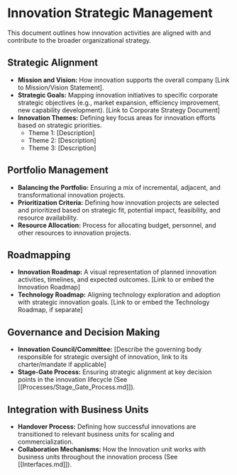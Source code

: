 # Innovation Strategic Management

This document outlines how innovation activities are aligned with and contribute to the broader organizational strategy.

## Strategic Alignment

*   **Mission and Vision:** How innovation supports the overall company [Link to Mission/Vision Statement].
*   **Strategic Goals:** Mapping innovation initiatives to specific corporate strategic objectives (e.g., market expansion, efficiency improvement, new capability development). [Link to Corporate Strategy Document]
*   **Innovation Themes:** Defining key focus areas for innovation efforts based on strategic priorities.
    *   Theme 1: [Description]
    *   Theme 2: [Description]
    *   Theme 3: [Description]

## Portfolio Management

*   **Balancing the Portfolio:** Ensuring a mix of incremental, adjacent, and transformational innovation projects.
*   **Prioritization Criteria:** Defining how innovation projects are selected and prioritized based on strategic fit, potential impact, feasibility, and resource availability.
*   **Resource Allocation:** Process for allocating budget, personnel, and other resources to innovation projects.

## Roadmapping

*   **Innovation Roadmap:** A visual representation of planned innovation activities, timelines, and expected outcomes. [Link to or embed the Innovation Roadmap]
*   **Technology Roadmap:** Aligning technology exploration and adoption with strategic innovation goals. [Link to or embed the Technology Roadmap, if separate]

## Governance and Decision Making

*   **Innovation Council/Committee:** [Describe the governing body responsible for strategic oversight of innovation, link to its charter/mandate if applicable]
*   **Stage-Gate Process:** Ensuring strategic alignment at key decision points in the innovation lifecycle (See [[Processes/Stage_Gate_Process.md]]).

## Integration with Business Units

*   **Handover Process:** Defining how successful innovations are transitioned to relevant business units for scaling and commercialization.
*   **Collaboration Mechanisms:** How the Innovation unit works with business units throughout the innovation process (See [[Interfaces.md]]). 